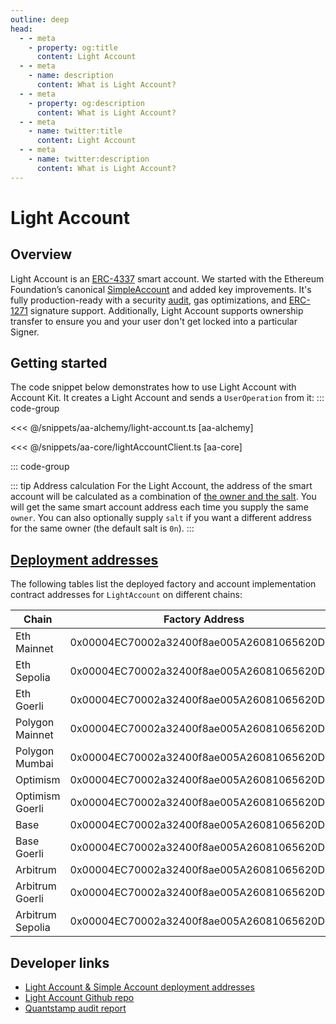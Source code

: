 ```yaml
---
outline: deep
head:
  - - meta
    - property: og:title
      content: Light Account
  - - meta
    - name: description
      content: What is Light Account?
  - - meta
    - property: og:description
      content: What is Light Account?
  - - meta
    - name: twitter:title
      content: Light Account
  - - meta
    - name: twitter:description
      content: What is Light Account?
---
```


# Light Account

## Overview

Light Account is an [ERC-4337](https://eips.ethereum.org/EIPS/eip-4337) smart account. We started with the Ethereum Foundation’s canonical [SimpleAccount](https://github.com/eth-infinitism/account-abstraction/blob/develop/contracts/samples/SimpleAccount.sol) and added key improvements. It's fully production-ready with a security [audit](https://github.com/alchemyplatform/light-account/blob/main/Quantstamp-Audit.pdf), gas optimizations, and [ERC-1271](https://eips.ethereum.org/EIPS/eip-1271) signature support. Additionally, Light Account supports ownership transfer to ensure you and your user don't get locked into a particular Signer.

## Getting started

The code snippet below demonstrates how to use Light Account with Account Kit. It creates a Light Account and sends a `UserOperation` from it:
::: code-group

<<< @/snippets/aa-alchemy/light-account.ts [aa-alchemy]

<<< @/snippets/aa-core/lightAccountClient.ts [aa-core]

::: code-group

::: tip Address calculation
For the Light Account, the address of the smart account will be calculated as a combination of [the owner and the salt](https://github.com/alchemyplatform/light-account/blob/main/src/LightAccountFactory.sol#L24-L33). You will get the same smart account address each time you supply the same `owner`. You can also optionally supply `salt` if you want a different address for the same owner (the default salt is `0n`).
:::

## [Deployment addresses](https://github.com/alchemyplatform/light-account/blob/v1.1.0/Deployments.md)

The following tables list the deployed factory and account implementation contract addresses for `LightAccount` on different chains:

| Chain            | Factory Address                            | Account Implementation                     |
| ---------------- | ------------------------------------------ | ------------------------------------------ |
| Eth Mainnet      | 0x00004EC70002a32400f8ae005A26081065620D20 | 0xae8c656ad28F2B59a196AB61815C16A0AE1c3cba |
| Eth Sepolia      | 0x00004EC70002a32400f8ae005A26081065620D20 | 0xae8c656ad28F2B59a196AB61815C16A0AE1c3cba |
| Eth Goerli       | 0x00004EC70002a32400f8ae005A26081065620D20 | 0xae8c656ad28F2B59a196AB61815C16A0AE1c3cba |
| Polygon Mainnet  | 0x00004EC70002a32400f8ae005A26081065620D20 | 0xae8c656ad28F2B59a196AB61815C16A0AE1c3cba |
| Polygon Mumbai   | 0x00004EC70002a32400f8ae005A26081065620D20 | 0xae8c656ad28F2B59a196AB61815C16A0AE1c3cba |
| Optimism         | 0x00004EC70002a32400f8ae005A26081065620D20 | 0xae8c656ad28F2B59a196AB61815C16A0AE1c3cba |
| Optimism Goerli  | 0x00004EC70002a32400f8ae005A26081065620D20 | 0xae8c656ad28F2B59a196AB61815C16A0AE1c3cba |
| Base             | 0x00004EC70002a32400f8ae005A26081065620D20 | 0xae8c656ad28F2B59a196AB61815C16A0AE1c3cba |
| Base Goerli      | 0x00004EC70002a32400f8ae005A26081065620D20 | 0xae8c656ad28F2B59a196AB61815C16A0AE1c3cba |
| Arbitrum         | 0x00004EC70002a32400f8ae005A26081065620D20 | 0xae8c656ad28F2B59a196AB61815C16A0AE1c3cba |
| Arbitrum Goerli  | 0x00004EC70002a32400f8ae005A26081065620D20 | 0xae8c656ad28F2B59a196AB61815C16A0AE1c3cba |
| Arbitrum Sepolia | 0x00004EC70002a32400f8ae005A26081065620D20 | 0xae8c656ad28F2B59a196AB61815C16A0AE1c3cba |

## Developer links

- [Light Account & Simple Account deployment addresses](/smart-accounts/accounts/deployment-addresses)
- [Light Account Github repo](https://github.com/alchemyplatform/light-account)
- [Quantstamp audit report](https://github.com/alchemyplatform/light-account/blob/main/Quantstamp-Audit.pdf)

